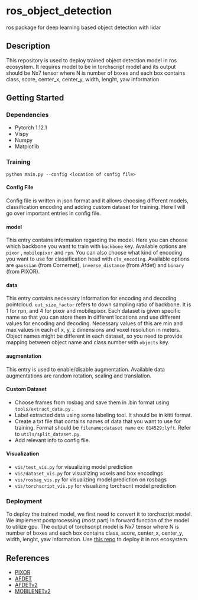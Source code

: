 # ros_object_detection
ros package for deep learning based object detection with lidar

## Description

This repository is used to deploy trained object detection model in ros ecosystem. It requires model to be in torchscript model and its output should be Nx7 tensor where N is number of boxes and each box contains class, score, center_x, center_y, width, lenght, yaw information

## Getting Started

### Dependencies

* Pytorch 1.12.1
* Vispy
* Numpy
* Matplotlib

### Training
```
python main.py --config <location of config file>
```
#### Config File
Config file is written in json format and it allows choosing different models, classification encoding and adding custom dataset for training. Here I will go over important entries in config file. 

#### model
This entry contains information regarding the model. Here you can choose which backbone you want to train with ```backbone``` key. Available options are ```pixor``` , ```mobilepixor``` and ```rpn```. You can also choose what kind of encoding you want to use for classification head with ```cls_encoding```. Available options are ```gaussian``` (from Cornernet), ```inverse_distance``` (from Afdet) and ```binary``` (from PIXOR).

#### data
This entry contains necessary information for encoding and decoding pointcloud. ```out_size_factor``` refers to down sampling ratio of backbone. It is 1 for rpn, and 4 for pixor and mobilepixor. Each dataset is given specific name so that you can store them in different locations and use different values for encoding and decoding. Necessary values of this are min and max values in each of x, y, z dimensions and voxel resolution in meters. Object names might be different in each dataset, so you need to provide mapping between object name and class number with ```objects``` key.

#### augmentation
This entry is used to enable/disable augmentation. Available data augmentations are random rotation, scaling and translation.

#### Custom Dataset
* Choose frames from rosbag and save them in .bin format using ```tools/extract_data.py``` .
* Label extracted data using some labeling tool. It should be in kitti format.
* Create a txt file that contains names of data that you want to use for training. Format should be ```filename;dataset name``` ex: ```014529;lyft```. Refer to ```utils/split_dataset.py```. 
* Add relevant info to config file. 

#### Visualization
* ```vis/test_vis.py``` for visualizing model prediction
* ```vis/dataset_vis.py``` for visualizing voxels and box encodings
* ```vis/rosbag_vis.py``` for visualizing model prediction on rosbags
* ```vis/torchscript_vis.py``` for visualizing torchscrit model prediction

### Deployment
To deploy the trained model, we first need to convert it to torchscript model. We implement postprocessing (most part) in forward function of the model to utilize gpu. The output of torchscript model is Nx7 tensor where N is number of boxes and each box contains class, score, center_x, center_y, width, lenght, yaw information. Use [this repo](https://github.com/charyyev/ros_object_detection) to deploy it in ros ecosystem.

## References
* [PIXOR](https://arxiv.org/pdf/1902.06326.pdf)
* [AFDET](https://arxiv.org/pdf/2006.12671.pdf)
* [AFDETv2](https://arxiv.org/pdf/2112.09205.pdf)
* [MOBILENETv2](https://arxiv.org/pdf/1801.04381.pdf)

